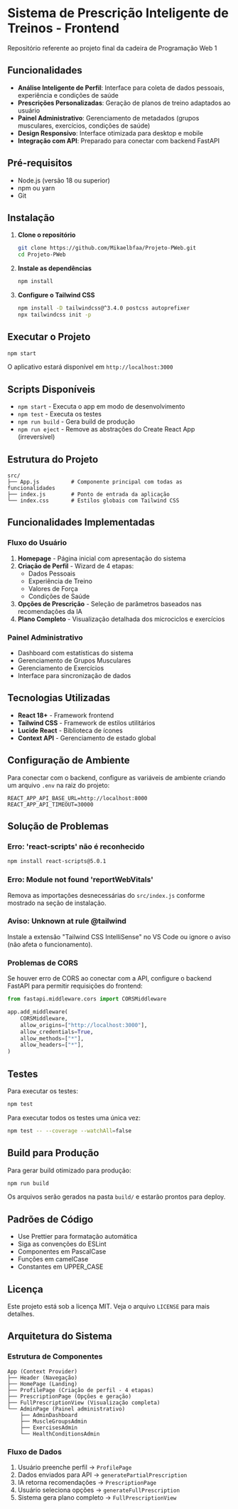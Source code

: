 # Sistema de Prescrição Inteligente de Treinos - Frontend

Repositório referente ao projeto final da cadeira de Programação Web 1

## Funcionalidades

- **Análise Inteligente de Perfil**: Interface para coleta de dados pessoais, experiência e condições de saúde
- **Prescrições Personalizadas**: Geração de planos de treino adaptados ao usuário
- **Painel Administrativo**: Gerenciamento de metadados (grupos musculares, exercícios, condições de saúde)
- **Design Responsivo**: Interface otimizada para desktop e mobile
- **Integração com API**: Preparado para conectar com backend FastAPI

## Pré-requisitos

- Node.js (versão 18 ou superior)
- npm ou yarn
- Git

## Instalação

1. **Clone o repositório**
   ```bash
   git clone https://github.com/Mikaelbfaa/Projeto-PWeb.git
   cd Projeto-PWeb
   ```

2. **Instale as dependências**
   ```bash
   npm install
   ```

3. **Configure o Tailwind CSS**
   ```bash
   npm install -D tailwindcss@^3.4.0 postcss autoprefixer
   npx tailwindcss init -p
   ```

## Executar o Projeto

```bash
npm start
```

O aplicativo estará disponível em `http://localhost:3000`

## Scripts Disponíveis

- `npm start` - Executa o app em modo de desenvolvimento
- `npm test` - Executa os testes
- `npm run build` - Gera build de produção
- `npm run eject` - Remove as abstrações do Create React App (irreversível)

## Estrutura do Projeto

```
src/
├── App.js          # Componente principal com todas as funcionalidades
├── index.js        # Ponto de entrada da aplicação
└── index.css       # Estilos globais com Tailwind CSS
```

## Funcionalidades Implementadas

### Fluxo do Usuário
1. **Homepage** - Página inicial com apresentação do sistema
2. **Criação de Perfil** - Wizard de 4 etapas:
   - Dados Pessoais
   - Experiência de Treino
   - Valores de Força
   - Condições de Saúde
3. **Opções de Prescrição** - Seleção de parâmetros baseados nas recomendações da IA
4. **Plano Completo** - Visualização detalhada dos microciclos e exercícios

### Painel Administrativo
- Dashboard com estatísticas do sistema
- Gerenciamento de Grupos Musculares
- Gerenciamento de Exercícios
- Interface para sincronização de dados

## Tecnologias Utilizadas

- **React 18+** - Framework frontend
- **Tailwind CSS** - Framework de estilos utilitários
- **Lucide React** - Biblioteca de ícones
- **Context API** - Gerenciamento de estado global


## Configuração de Ambiente

Para conectar com o backend, configure as variáveis de ambiente criando um arquivo `.env` na raiz do projeto:

```env
REACT_APP_API_BASE_URL=http://localhost:8000
REACT_APP_API_TIMEOUT=30000
```

## Solução de Problemas

### Erro: 'react-scripts' não é reconhecido
```bash
npm install react-scripts@5.0.1
```

### Erro: Module not found 'reportWebVitals'
Remova as importações desnecessárias do `src/index.js` conforme mostrado na seção de instalação.

### Aviso: Unknown at rule @tailwind
Instale a extensão "Tailwind CSS IntelliSense" no VS Code ou ignore o aviso (não afeta o funcionamento).

### Problemas de CORS
Se houver erro de CORS ao conectar com a API, configure o backend FastAPI para permitir requisições do frontend:

```python
from fastapi.middleware.cors import CORSMiddleware

app.add_middleware(
    CORSMiddleware,
    allow_origins=["http://localhost:3000"],
    allow_credentials=True,
    allow_methods=["*"],
    allow_headers=["*"],
)
```

## Testes

Para executar os testes:

```bash
npm test
```

Para executar todos os testes uma única vez:

```bash
npm test -- --coverage --watchAll=false
```

## Build para Produção

Para gerar build otimizado para produção:

```bash
npm run build
```

Os arquivos serão gerados na pasta `build/` e estarão prontos para deploy.

## Padrões de Código

- Use Prettier para formatação automática
- Siga as convenções do ESLint
- Componentes em PascalCase
- Funções em camelCase
- Constantes em UPPER_CASE

## Licença

Este projeto está sob a licença MIT. Veja o arquivo `LICENSE` para mais detalhes.

## Arquitetura do Sistema

### Estrutura de Componentes
```
App (Context Provider)
├── Header (Navegação)
├── HomePage (Landing)
├── ProfilePage (Criação de perfil - 4 etapas)
├── PrescriptionPage (Opções e geração)
├── FullPrescriptionView (Visualização completa)
└── AdminPage (Painel administrativo)
    ├── AdminDashboard
    ├── MuscleGroupsAdmin
    ├── ExercisesAdmin
    └── HealthConditionsAdmin
```

### Fluxo de Dados
1. Usuário preenche perfil → `ProfilePage`
2. Dados enviados para API → `generatePartialPrescription`
3. IA retorna recomendações → `PrescriptionPage`
4. Usuário seleciona opções → `generateFullPrescription`
5. Sistema gera plano completo → `FullPrescriptionView`